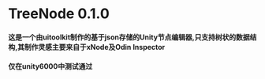 # TreeNode 0.1.0

#### 这是一个由uitoolkit制作的基于json存储的Unity节点编辑器,只支持树状的数据结构,其制作灵感主要来自于xNode及Odin Inspector

#### 仅在unity6000中测试通过
